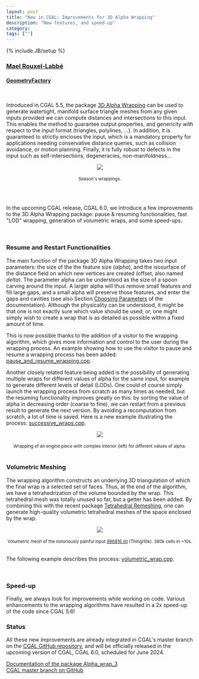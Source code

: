 ```yaml
---
layout: post
title: "New in CGAL: Improvements for 3D Alpha Wrapping"
description: "New features, and speed-up"
category:
tags: [""]
---
```

{% include JB/setup %}

<h3><a href="https://geometryfactory.com/who-we-are/">Mael Rouxel-Labbé</a></h3>
<h4><a href="http://www.geometryfactory.com" target="_blank">GeometryFactory</a></h4>

<br>
<p>Introduced in CGAL 5.5, the package
<a href="https://doc.cgal.org/latest/Manual/packages.html#PkgAlphaWrap3" text="3D Alpha Wrapping">3D Alpha Wrapping</a>
can be used to generate watertight, manifold surface triangle meshes from any given inputs provided we can compute distances
and intersections to this input. This enables the method to guarantee output properties,
and genericity with respect to the input format (triangles, polylines, ...).
In addition, it is guaranteed to strictly encloses the input, which is a mandatory property
for applications needing conservative distance queries, such as collision avoidance,
or motion planning. Finally, it is fully robust to defects in the input such as self-intersections,
degeneracies, non-manifoldness...</p>

<div style="text-align:center;">
  <a href="../../../../images/christmas_wrap.png"><img src="../../../../images/christmas_wrap.png" style="max-width:95%"/></a><br>
  <br><small>Season's wrappings.</small>
</div>

<br><br>
<p>In the upcoming CGAL release, CGAL 6.0, we introduce a few improvements to the 3D Alpha Wrapping package:
pause & resuming functionalities, fast "LOD" wrapping, generation of volumetric wraps, and some speed-ups.</p>

<br>
<h3>Resume and Restart Functionalities</h3>

<p>The main function of the package 3D Alpha Wrapping takes two input parameters: the size of the
the feature size (<i>alpha</i>), and the isosurface of the distance field on which new vertices are created
(offset, also named <i>delta</i>). The parameter alpha can be understood as the size of a spoon carving around the input.
A larger alpha will thus remove small features and fill large gaps, and a small alpha will preserve those features,
and enter the gaps and cavities (see also Section <a href="https://doc.cgal.org/latest/Alpha_wrap_3/index.html#title5">Choosing Parameters</a>
of the documentation). Although the physicality can be understood, it might be that one
is not exactly sure which value should be used; or, one might simply wish to create a wrap that is
as detailed as possible within a fixed amount of time.</p>

<p>This is now possible thanks to the addition of a visitor to the wrapping algorithm, which gives
more information and control to the user during the wrapping process. An example showing how to use
the visitor to pause and resume a wrapping process has been added:
<a href="https://github.com/CGAL/cgal/blob/master/Alpha_wrap_3/examples/Alpha_wrap_3/pause_and_resume_wrapping.cpp">pause_and_resume_wrapping.cpp</a>.</p>

<p>Another closely related feature being added is the possibility of generating multiple wraps for different
values of alpha for the same input, for example to generate different levels of detail (LODs).
One could of course simply launch the wrapping process from scratch as many times as needed, but
the resuming functionality improves greatly on this: by sorting the value of alpha in decreasing order
(coarse to fine), we can restart from a previous result to generate the next version.
By avoiding a recomputation from scratch, a lot of time is saved. Here is a new example
illustrating the process: <a href="https://github.com/CGAL/cgal/blob/master/Alpha_wrap_3/examples/Alpha_wrap_3/successive_wraps.cpp">successive_wraps.cpp</a>.</p>

<div style="text-align:center;">
  <a href="../../../../images/alpha_wrap.png"><img src="../../../../images/alpha_wrap.png" style="max-width:95%"/></a><br>
  <br><small>Wrapping of an engine piece with complex interior (left) for different values of alpha.</small>
</div>

<br>
<h3>Volumetric Meshing</h3>

<p>The wrapping algorithm constructs an underlying 3D triangulation of which the final wrap is a selected
set of faces. Thus, at the end of the algorithm, we have a tetrahedrization of the volume bounded
by the wrap. This tetrahedral mesh was totally unused so far, but a getter has been added.
By combining this with the recent package <a href="https://doc.cgal.org/latest/Manual/packages.html#PkgTetrahedralRemeshing" Text="Tetrahedral Remeshing">Tetrahedral Remeshing</a>,
one can generate high-quality volumetric tetrahedral meshes of the space enclosed by the wrap.</p>

<div style="text-align:center;">
  <a href="../../../../images/volumetric_wrap.png"><img src="../../../../images/volumetric_wrap.png" style="max-width:95%"/></a><br>
  <br><small>Volumetric mesh of the notoriously painful input <a href="https://ten-thousand-models.appspot.com/detail.html?file_id=996816">996816.stl</a> (Thingi10k). 380k cells in ~10s.</small>
</div>

<br>
<p>The following example describes this process: <a href="https://github.com/CGAL/cgal/blob/master/Alpha_wrap_3/examples/Alpha_wrap_3/volumetric_wrap.cpp">volumetric_wrap.cpp</a>.</p>

<br>
<h3>Speed-up</h3>

<p>Finally, we always look for improvements while working on code. Various enhancements
to the wrapping algorithms have resulted in a 2x speed-up of the code since CGAL 5.6!</p>

<h3>Status</h3>

<p>All these new improvements are already integrated in CGAL's master branch on the
<a href="https://github.com/CGAL/cgal/">CGAL GitHub repository</a>, and will be officially released
in the upcoming version of CGAL, CGAL 6.0, scheduled for June 2024.</p>

<i class="bi bi-book"></i>
<a href="https://doc.cgal.org/latest/Manual/packages.html#PkgAlphaWrap3">Documentation of the package Alpha_wrap_3</a>
<br>
<i class="bi bi-arrow-down-circle"></i>
<a href="https://github.com/CGAL/cgal/tree/master">CGAL master branch on GitHub</a>
